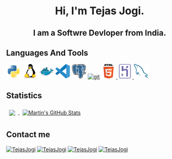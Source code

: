<h1 align="center">Hi, I'm Tejas Jogi.</h1>
<h2 align="center"> I am a Softwre Devloper from India.</h2>


<h2 align="Left">Languages And Tools</h2>
<a href="https://www.python.org" target="_blank"> <img src="https://raw.githubusercontent.com/devicons/devicon/master/icons/python/python-original.svg" alt="python" width="40" height="40"/></a>
<a href="https://www.linux.org/" target="_blank"> <img src="https://raw.githubusercontent.com/devicons/devicon/master/icons/linux/linux-original.svg" alt="linux" width="40" height="40"/></a>
<a href="https://www.docker.com/" target="_blank"> <img src="https://raw.githubusercontent.com/devicons/devicon/master/icons/docker/docker-original.svg" alt="docker" width="40" height="40"/></a>
<a href="https://https://code.visualstudio.com/" target="_blank"> <img src="https://raw.githubusercontent.com/devicons/devicon/master/icons/vscode/vscode-original.svg" alt="vscode" width="40" height="40"/></a>
<a href="https://www.postgresql.org" target="_blank"> <img src="https://raw.githubusercontent.com/devicons/devicon/master/icons/postgresql/postgresql-original.svg" alt="postgresql" width="40" height="40"/></a>
<a href="https://git-scm.com/" target="_blank"> <img src="https://www.vectorlogo.zone/logos/git-scm/git-scm-icon.svg" alt="git" width="40" height="40"/></a>
<a href="https://www.w3.org/html/" target="_blank"> <img src="https://raw.githubusercontent.com/devicons/devicon/master/icons/html5/html5-original-wordmark.svg" alt="html5" width="40" height="40"/> </a>
<a href="heroku.com" target="_blank"> <img src="https://raw.githubusercontent.com/devicons/devicon/master/icons/heroku/heroku-original.svg" alt="heroku" width="40" height="40"/> </a>
<a href="mysql.com" target="_blank"> <img src="https://raw.githubusercontent.com/devicons/devicon/master/icons/mysql/mysql-original.svg" alt="mysql" width="40" height="40"/> </a>
  
<h2 align="Left">Statistics</h2>
<a href="https://github.com/TejasJogi">
  <img align="center" style="margin:0.5rem" src="https://github-readme-stats.vercel.app/api/top-langs/?username=TejasJogi&hide=html,css&title_color=ffffff&text_color=c9cacc&icon_color=4AB197&bg_color=1A2B34" />
</a>
<a href="https://github.com/TejasJogi">
  <img align="center" style="margin:0.5rem" src="https://github-readme-stats.vercel.app/api?username=TejasJogi&show_icons=true&line_height=27&count_private=true&title_color=ffffff&text_color=c9cacc&icon_color=4AB097&bg_color=1A2B34" alt="Martin's GitHub Stats" />
</a>


<h2 align="Left">Contact me</h2>
<p align="left">
<a href="https://twitter.com/TejasJogi1" target="blank"><img align="center" src="https://raw.githubusercontent.com/rahuldkjain/github-profile-readme-generator/master/src/images/icons/Social/twitter.svg" alt="TejasJogi" height="30" width="40" /></a>
<a href="https://linkedin.com/in/tejas-jogi-3b98621a9" target="blank"><img align="center" src="https://raw.githubusercontent.com/rahuldkjain/github-profile-readme-generator/master/src/images/icons/Social/linked-in-alt.svg" alt="TejasJogi" height="30" width="40" /></a>
<a href="https://instagram.com/tey_jus" target="blank"><img align="center" src="https://raw.githubusercontent.com/rahuldkjain/github-profile-readme-generator/master/src/images/icons/Social/instagram.svg" alt="TejasJogi" height="30" width="40" /></a>
<a href="https://open.spotify.com/user/31zcsx2np2gkdv7e5mapwhc5zuda" target="blank"><img align="center" src="https://raw.githubusercontent.com/rahuldkjain/github-profile-readme-generator/master/src/images/icons/Social/spotify.svg" alt="TejasJogi" height="30" width="40" /></a>
</P>

